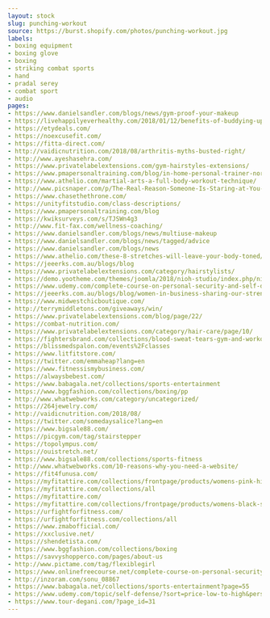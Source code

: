 ```yaml
---
layout: stock
slug: punching-workout
source: https://burst.shopify.com/photos/punching-workout.jpg
labels:
- boxing equipment
- boxing glove
- boxing
- striking combat sports
- hand
- pradal serey
- combat sport
- audio
pages:
- https://www.danielsandler.com/blogs/news/gym-proof-your-makeup
- https://livehappilyeverhealthy.com/2018/01/12/benefits-of-buddying-up/
- https://etydeals.com/
- https://noexcusefit.com/
- https://fitta-direct.com/
- http://vaidicnutrition.com/2018/08/arthritis-myths-busted-right/
- http://www.ayeshasehra.com/
- https://www.privatelabelextensions.com/gym-hairstyles-extensions/
- https://www.pmapersonaltraining.com/blog/in-home-personal-trainer-norfolk-benefits
- https://www.athelio.com/martial-arts-a-full-body-workout-technique/
- http://www.picsnaper.com/p/The-Real-Reason-Someone-Is-Staring-at-You-at-the-Gym-Greatist
- https://www.chasethethrone.com/
- https://unityfitstudio.com/class-descriptions/
- https://www.pmapersonaltraining.com/blog
- https://kwiksurveys.com/s/TJSWn4g3
- http://www.fit-fax.com/wellness-coaching/
- https://www.danielsandler.com/blogs/news/multiuse-makeup
- https://www.danielsandler.com/blogs/news/tagged/advice
- https://www.danielsandler.com/blogs/news
- https://www.athelio.com/these-8-stretches-will-leave-your-body-toned/
- https://jeeerks.com.au/blogs/blog
- https://www.privatelabelextensions.com/category/hairstylists/
- https://demo.yootheme.com/themes/joomla/2018/nioh-studio/index.php/nioh-ramirez-mobile
- https://www.udemy.com/complete-course-on-personal-security-and-self-defense/
- https://jeeerks.com.au/blogs/blog/women-in-business-sharing-our-strengths
- https://www.midwestchicboutique.com/
- http://terrymiddletons.com/giveaways/win/
- https://www.privatelabelextensions.com/blog/page/22/
- https://combat-nutrition.com/
- https://www.privatelabelextensions.com/category/hair-care/page/10/
- https://fightersbrand.com/collections/blood-sweat-tears-gym-and-workout-equipment
- https://blissmedspalon.com/events%2Fclasses
- https://www.litfitstore.com/
- https://twitter.com/emmaheap?lang=en
- https://www.fitnessismybusiness.com/
- https://alwaysbebest.com/
- https://www.babagala.net/collections/sports-entertainment
- https://www.bggfashion.com/collections/boxing/pp
- http://www.whatwebworks.com/category/uncategorized/
- https://264jewelry.com/
- http://vaidicnutrition.com/2018/08/
- https://twitter.com/somedaysalice?lang=en
- https://www.bigsale88.com/
- https://picgym.com/tag/stairstepper
- https://topolympus.com/
- https://ouistretch.net/
- https://www.bigsale88.com/collections/sports-fitness
- http://www.whatwebworks.com/10-reasons-why-you-need-a-website/
- https://fit4funusa.com/
- https://myfitattire.com/collections/frontpage/products/womens-pink-high-end-athletic-training-pants
- https://myfitattire.com/collections/all
- https://myfitattire.com/
- https://myfitattire.com/collections/frontpage/products/womens-black-striped-high-waisted-athletic-training-pants
- https://urfightforfitness.com/
- https://urfightforfitness.com/collections/all
- https://www.zmabofficial.com/
- https://xxclusive.net/
- https://shendetista.com/
- https://www.bggfashion.com/collections/boxing
- https://savvyshopperco.com/pages/about-us
- http://www.pictame.com/tag/flexiblegirl
- https://www.onlinefreecourse.net/complete-course-on-personal-security-and-self-defense-udemy-free-download/
- http://inzoram.com/sonu_08867
- https://www.babagala.net/collections/sports-entertainment?page=55
- https://www.udemy.com/topic/self-defense/?sort=price-low-to-high&persist_locale&locale=zh_CN
- https://www.tour-degani.com/?page_id=31
---
```

